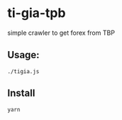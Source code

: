 # ti-gia-tpb
simple crawler to get forex from TBP

## Usage: 
```
./tigia.js
```

## Install
```
yarn
```

